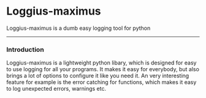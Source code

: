 # Loggius-maximus
Loggius-maximus is a dumb easy logging tool for python

---------

### Introduction
Loggius-maximus is a lightweight python libary, which is designed for easy to use logging for all your programs. It makes it easy for everybody, but also brings a lot of options to configure it like you need it. An very interesting feature for example is the error catching for functions, which makes it easy to log unexpected errors, warnings etc.
